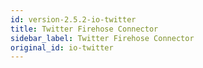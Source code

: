 ```yaml
---
id: version-2.5.2-io-twitter
title: Twitter Firehose Connector
sidebar_label: Twitter Firehose Connector
original_id: io-twitter
---
```


